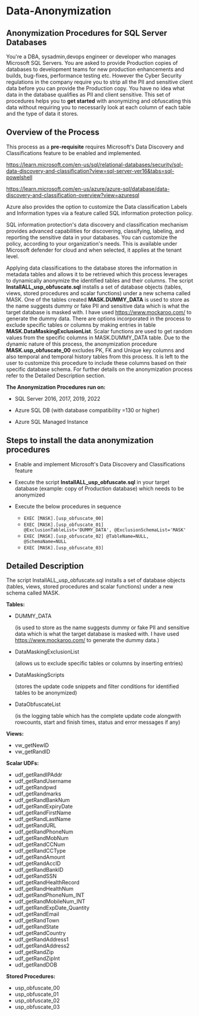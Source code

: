 #  Data-Anonymization
## Anonymization Procedures for SQL Server Databases

You're a DBA, sysadmin,devops engineer or developer who manages Microsoft SQL Servers. You are asked to provide Production copies of databases to development teams for new production enhancements and builds, bug-fixes, performance testing etc. However the Cyber Security regulations in the company require you to strip all the PII and sensitive client data before you can provide the Production copy. You have no idea what data in the database qualifies as PII and client sensitive. This set of procedures helps you to **get started** with anonymizing and obfuscating this data without requiring you to necessarily look at each column of each table and the type of data it stores.

## Overview of the Process
This process as a **pre-requisite** requires Microsoft's Data Discovery and Classifications feature to be enabled and implemented.

https://learn.microsoft.com/en-us/sql/relational-databases/security/sql-data-discovery-and-classification?view=sql-server-ver16&tabs=sql-powelshell

https://learn.microsoft.com/en-us/azure/azure-sql/database/data-discovery-and-classification-overview?view=azuresql

Azure also provides the option to customize the Data classification Labels and Information types via a feature called SQL information protection policy.

SQL information protection's data discovery and classification mechanism provides advanced capabilities for discovering, classifying, labeling, and reporting the sensitive data in your databases. You can customize the policy, according to your organization's needs. This is available under Microsoft defender for cloud and when selected, it applies at the tenant level.

Applying data classifications to the database stores the information in metadata tables and allows it to be retrieved which this process leverages to dynamically anonymize the identified tables and their columns. The script **InstallALL_usp_obfuscate.sql** installs a set of database objects (tables, views, stored procedures and scalar functions) under a new schema called MASK. One of the tables created **MASK.DUMMY_DATA** is used to store as the name suggests dummy or fake PII and sensitive data which is what the target database is masked with. I have used https://www.mockaroo.com/ to generate the dummy data. There are options incorporated in the process to exclude specific tables or columns by making entries in table **MASK.DataMaskingExclusionList**. Scalar functions are used to get random values from the specific columns in MASK.DUMMY_DATA table. Due to the dynamic nature of this process, the anonymization procedure **MASK.usp_obfuscate_00** excludes PK, FK and Unique key columns and also temporal and temporal history tables from this process. It is left to the user to customize this procedure to include these columns based on their specific database schema. For further details on the anonymization process refer to the Detailed Description section. 

**The Anonymization Procedures run on:**

- SQL Server 2016, 2017, 2019, 2022
* Azure SQL DB (with database compatibility =130 or higher)
+ Azure SQL Managed Instance

## Steps to install the data anonymization procedures

- Enable and implement Microsoft's Data Discovery and Classifications feature
- Execute the script **InstallALL_usp_obfuscate.sql** in your target database (example: copy of Production database) which needs to be anonymized
- Execute the below procedures in sequence
  
  - `EXEC [MASK].[usp_obfuscate_00]`
  - `EXEC [MASK].[usp_obfuscate_01] @ExclusionTableList='DUMMY_DATA', @ExclusionSchemaList='MASK'`
  - `EXEC [MASK].[usp_obfuscate_02] @TableName=NULL, @SchemaName=NULL`
  - `EXEC [MASK].[usp_obfuscate_03]`

## Detailed Description

The script InstallALL_usp_obfuscate.sql installs a set of database objects (tables, views, stored procedures and scalar functions) under a new schema called MASK.

**Tables:**

- DUMMY_DATA

  (is used to store as the name suggests dummy or fake PII and sensitive data which is what the target database is masked with. I have used https://www.mockaroo.com/ to generate the 
   dummy data.)
- DataMaskingExclusionList

  (allows us to exclude specific tables or columns by inserting entries)
- DataMaskingScripts

  (stores the update code snippets and filter conditions for identified tables to be anonymized)
- DataObfuscateList

  (is the logging table which has the complete update code alongwith rowcounts, start and finish times, status and error messages if any)

**Views:**

- vw_getNewID
- vw_getRandID

**Scalar UDFs:**

- udf_getRandIPAddr
- udf_getRandUsername
- udf_getRandpwd
- udf_getRandmarks
- udf_getRandBankNum
- udf_getRandExpiryDate
- udf_getRandFirstName
- udf_getRandLastName
- udf_getRandURL
- udf_getRandPhoneNum
- udf_getRandMobNum
- udf_getRandCCNum
- udf_getRandCCType
- udf_getRandAmount
- udf_getRandAccID
- udf_getRandBankID
- udf_getRandSSN
- udf_getRandHealthRecord
- udf_getRandHealthNum
- udf_getRandPhoneNum_INT
- udf_getRandMobileNum_INT
- udf_getRandExpDate_Quantity
- udf_getRandEmail
- udf_getRandTown
- udf_getRandState
- udf_getRandCountry
- udf_getRandAddress1
- udf_getRandAddress2
- udf_getRandZip
- udf_getRandZipInt
- udf_getRandDOB

**Stored Procedures:**

- usp_obfuscate_00
- usp_obfuscate_01
- usp_obfuscate_02
- usp_obfuscate_03
     
